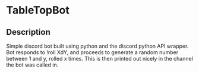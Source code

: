 # TableTopBot
## Description
Simple discord bot built using python and the discord python API wrapper. Bot responds to !roll XdY, and proceeds to generate a random number between 1 and y, rolled x times. This is then printed out nicely in the channel the bot was called in. 
